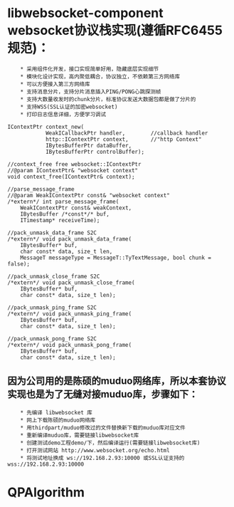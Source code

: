 # libwebsocket-component websocket协议栈实现(遵循RFC6455规范)：
		* 采用组件化开发，接口实现简单好用，隐藏底层实现细节
		* 模块化设计实现，高内聚低耦合，协议独立，不依赖第三方网络库
		* 可以方便接入第三方网络库
		* 支持消息分片，支持分片消息插入PING/PONG心跳探测帧
		* 支持大数量收发时的chunk分片，标准协议发送大数据包都是做了分片的
		* 支持WSS(SSL认证的加密websocket)
		* 打印日志信息详细，方便学习调试

	IContextPtr context_new(
				WeakICallbackPtr handler,        //callback handler
				http::IContextPtr context,       //"http Context"
				IBytesBufferPtr dataBuffer,
				IBytesBufferPtr controlBuffer);

	//context_free free websocket::IContextPtr
	//@param IContextPtr& "websocket context"
	void context_free(IContextPtr& context);

	//parse_message_frame
	//@param WeakIContextPtr const& "websocket context"
	/*extern*/ int parse_message_frame(
		WeakIContextPtr const& weakContext,
		IBytesBuffer /*const*/* buf,
		ITimestamp* receiveTime);

	//pack_unmask_data_frame S2C
	/*extern*/ void pack_unmask_data_frame(
		IBytesBuffer* buf,
		char const* data, size_t len,
		MessageT messageType = MessageT::TyTextMessage, bool chunk = false);

	//pack_unmask_close_frame S2C
	/*extern*/ void pack_unmask_close_frame(
		IBytesBuffer* buf,
		char const* data, size_t len);

	//pack_unmask_ping_frame S2C
	/*extern*/ void pack_unmask_ping_frame(
		IBytesBuffer* buf,
		char const* data, size_t len);

	//pack_unmask_pong_frame S2C
	/*extern*/ void pack_unmask_pong_frame(
		IBytesBuffer* buf,
		char const* data, size_t len);

## 因为公司用的是陈硕的muduo网络库，所以本套协议实现也是为了无缝对接muduo库，步骤如下：
		
		* 先编译 libwebsocket 库
		* 网上下载陈硕的muduo网络库
		* 用thirdpart/muduo修改过的文件替换新下载的muduo库对应文件
		* 重新编译muduo库，需要链接libwebsocket库
		* 创建测试demo工程demo/下，然后编译运行(需要链接libwebsocket库)
		* 打开测试网站 http://www.websocket.org/echo.html
		* 将测试地址换成 ws://192.168.2.93:10000 或SSL认证支持的 wss://192.168.2.93:10000 

# QPAlgorithm
